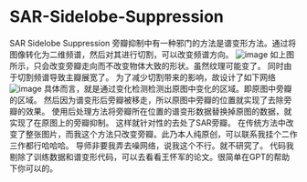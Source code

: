 # SAR-Sidelobe-Suppression
SAR Sidelobe Suppression
旁瓣抑制中有一种邪门的方法是谱变形方法。通过将图像转化为二维频谱，然后对其进行切割，可以改变频谱方向。
![image](https://github.com/user-attachments/assets/e75adb09-a4f8-4cd9-b983-5100d1620c29)
如上图所示，只会改变旁瓣走向而不改变物体大致的形状。虽然纹理可能变了。
同时由于切割频谱导致主瓣展宽了。
为了减少切割带来的影响，故设计了如下网络
![image](https://github.com/user-attachments/assets/b957f4c1-77c7-42eb-89d3-931b569de918)
具体而言，就是通过变化检测检测出原图中变化的区域。即原图中旁瓣的区域。
然后因为谱变形后旁瓣被移走，所以原图中旁瓣的位置就实现了去除旁瓣的效果。
使用后处理方法将旁瓣所在位置的谱变形数据替换掉原图的数据，就实现了在原图上的旁瓣抑制。
这样就针对性的去处了SAR旁瓣。
在传统方法中改变了整张图片，而我这个方法只改变旁瓣。此乃本人纯原创，可以联系我挂个二作三作都行哈哈哈。
导师非要我弄去噪网络，说我这个不行。就不研究了。
代码我剔除了训练数据和谱变形代码，可以去看看王怀军的论文。很简单在GPT的帮助下你可以的。
